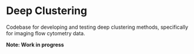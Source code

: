 # Deep Clustering

Codebase for developing and testing deep clustering methods, specifically for imaging flow cytometry data.

**Note: Work in progress**